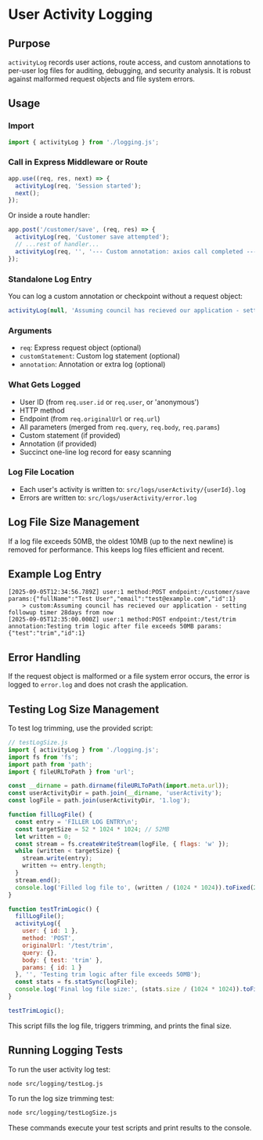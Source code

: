 # User Activity Logging

## Purpose
`activityLog` records user actions, route access, and custom annotations to per-user log files for auditing, debugging, and security analysis. It is robust against malformed request objects and file system errors.

## Usage

### Import
```javascript
import { activityLog } from './logging.js';
```

### Call in Express Middleware or Route
```javascript
app.use((req, res, next) => {
  activityLog(req, 'Session started');
  next();
});
```
Or inside a route handler:
```javascript
app.post('/customer/save', (req, res) => {
  activityLog(req, 'Customer save attempted');
  // ...rest of handler...
  activityLog(req, '', '--- Custom annotation: axios call completed ---');
});
```

### Standalone Log Entry
You can log a custom annotation or checkpoint without a request object:
```javascript
activityLog(null, 'Assuming council has recieved our application - setting followup timer 28days from now', '');
```

### Arguments
- `req`: Express request object (optional)
- `customStatement`: Custom log statement (optional)
- `annotation`: Annotation or extra log (optional)

### What Gets Logged
- User ID (from `req.user.id` or `req.user`, or 'anonymous')
- HTTP method
- Endpoint (from `req.originalUrl` or `req.url`)
- All parameters (merged from `req.query`, `req.body`, `req.params`)
- Custom statement (if provided)
- Annotation (if provided)
- Succinct one-line log record for easy scanning

### Log File Location
- Each user's activity is written to: `src/logs/userActivity/{userId}.log`
- Errors are written to: `src/logs/userActivity/error.log`

## Log File Size Management
If a log file exceeds 50MB, the oldest 10MB (up to the next newline) is removed for performance. This keeps log files efficient and recent.

## Example Log Entry
```
[2025-09-05T12:34:56.789Z] user:1 method:POST endpoint:/customer/save params:{"fullName":"Test User","email":"test@example.com","id":1}
    > custom:Assuming council has recieved our application - setting followup timer 28days from now
[2025-09-05T12:35:00.000Z] user:1 method:POST endpoint:/test/trim annotation:Testing trim logic after file exceeds 50MB params:{"test":"trim","id":1}
```

## Error Handling
If the request object is malformed or a file system error occurs, the error is logged to `error.log` and does not crash the application.

## Testing Log Size Management
To test log trimming, use the provided script:
```javascript
// testLogSize.js
import { activityLog } from './logging.js';
import fs from 'fs';
import path from 'path';
import { fileURLToPath } from 'url';

const __dirname = path.dirname(fileURLToPath(import.meta.url));
const userActivityDir = path.join(__dirname, 'userActivity');
const logFile = path.join(userActivityDir, '1.log');

function fillLogFile() {
  const entry = 'FILLER LOG ENTRY\n';
  const targetSize = 52 * 1024 * 1024; // 52MB
  let written = 0;
  const stream = fs.createWriteStream(logFile, { flags: 'w' });
  while (written < targetSize) {
    stream.write(entry);
    written += entry.length;
  }
  stream.end();
  console.log('Filled log file to', (written / (1024 * 1024)).toFixed(2), 'MB');
}

function testTrimLogic() {
  fillLogFile();
  activityLog({
    user: { id: 1 },
    method: 'POST',
    originalUrl: '/test/trim',
    query: {},
    body: { test: 'trim' },
    params: { id: 1 }
  }, '', 'Testing trim logic after file exceeds 50MB');
  const stats = fs.statSync(logFile);
  console.log('Final log file size:', (stats.size / (1024 * 1024)).toFixed(2), 'MB');
}

testTrimLogic();
```
This script fills the log file, triggers trimming, and prints the final size.

## Running Logging Tests

To run the user activity log test:
```bash
node src/logging/testLog.js
```

To run the log size trimming test:
```bash
node src/logging/testLogSize.js
```

These commands execute your test scripts and print results to the console.
